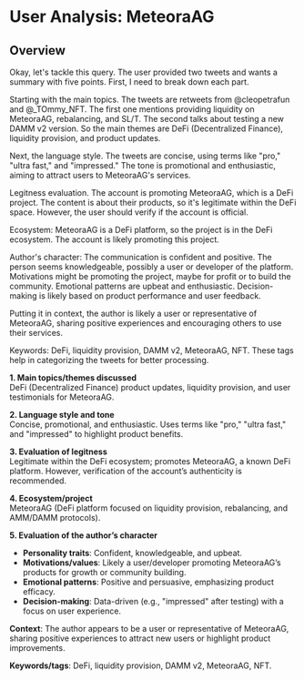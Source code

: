 # User Analysis: MeteoraAG

## Overview

<think>
Okay, let's tackle this query. The user provided two tweets and wants a summary with five points. First, I need to break down each part.

Starting with the main topics. The tweets are retweets from @cleopetrafun and @_TOmmy_NFT. The first one mentions providing liquidity on MeteoraAG, rebalancing, and SL/T. The second talks about testing a new DAMM v2 version. So the main themes are DeFi (Decentralized Finance), liquidity provision, and product updates.

Next, the language style. The tweets are concise, using terms like "pro," "ultra fast," and "impressed." The tone is promotional and enthusiastic, aiming to attract users to MeteoraAG's services.

Legitness evaluation. The account is promoting MeteoraAG, which is a DeFi project. The content is about their products, so it's legitimate within the DeFi space. However, the user should verify if the account is official.

Ecosystem: MeteoraAG is a DeFi platform, so the project is in the DeFi ecosystem. The account is likely promoting this project.

Author's character: The communication is confident and positive. The person seems knowledgeable, possibly a user or developer of the platform. Motivations might be promoting the project, maybe for profit or to build the community. Emotional patterns are upbeat and enthusiastic. Decision-making is likely based on product performance and user feedback.

Putting it in context, the author is likely a user or representative of MeteoraAG, sharing positive experiences and encouraging others to use their services.

Keywords: DeFi, liquidity provision, DAMM v2, MeteoraAG, NFT. These tags help in categorizing the tweets for better processing.
</think>

**1. Main topics/themes discussed**  
DeFi (Decentralized Finance) product updates, liquidity provision, and user testimonials for MeteoraAG.  

**2. Language style and tone**  
Concise, promotional, and enthusiastic. Uses terms like "pro," "ultra fast," and "impressed" to highlight product benefits.  

**3. Evaluation of legitness**  
Legitimate within the DeFi ecosystem; promotes MeteoraAG, a known DeFi platform. However, verification of the account’s authenticity is recommended.  

**4. Ecosystem/project**  
MeteoraAG (DeFi platform focused on liquidity provision, rebalancing, and AMM/DAMM protocols).  

**5. Evaluation of the author’s character**  
- **Personality traits**: Confident, knowledgeable, and upbeat.  
- **Motivations/values**: Likely a user/developer promoting MeteoraAG’s products for growth or community building.  
- **Emotional patterns**: Positive and persuasive, emphasizing product efficacy.  
- **Decision-making**: Data-driven (e.g., "impressed" after testing) with a focus on user experience.  

**Context**: The author appears to be a user or representative of MeteoraAG, sharing positive experiences to attract new users or highlight product improvements.  

**Keywords/tags**: DeFi, liquidity provision, DAMM v2, MeteoraAG, NFT.